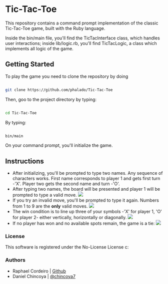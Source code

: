 
# Tic-Tac-Toe

This repository contains a command prompt implementation of the classic Tic-Tac-Toe game, built with the Ruby language.

Inside the bin/main file, you'll find the TicTacInterface class, which handles user interactions; inside lib/logic.rb, you'll find TicTacLogic, a class which implements all logic of the game.

  

## Getting Started

To play the game you need to clone the repository by doing

```bash

git clone https://github.com/phalado/Tic-Tac-Toe

```

Then, goo to the project directory by typing:

```bash

cd Tic-Tac-Toe

```

By typing:

```bash

bin/main

```

On your command prompt, you'll initialize the game.

  

## Instructions

- After initializing, you'll be prompted to type two names. Any sequence of characters works. First name corresponds to player 1 and gets first turn -'X'. Player two gets the second name and turn -'O'.
- After typing two names, the board will be presented and player 1 will be prompted to type a valid move.
![](https://files.slack.com/files-pri/T47CT8XPG-FQTPU9T28/image.png)
- If you try an invalid move, you'll be prompted to type it again. Numbers from 1 to 9 are the **only** valid moves.
![](https://files.slack.com/files-pri/T47CT8XPG-FQGPP9D8T/image.png)
- The win condition is to line up three of your symbols -'X' for player 1, 'O' for player 2- either vertically, horizontally or diagonally.
![](https://files.slack.com/files-pri/T47CT8XPG-FQFEF350S/image.png)
- If no player has won and no available spots remain, the game is a tie:
![](https://files.slack.com/files-pri/T47CT8XPG-FQWE9TMU6/image.png)

### License
This software is registered under the No-License License c:

### Authors

- Raphael Cordeiro	| [Github](https://github.com/phalado/)
- Daniel Chincoya	| [@chincoya7](https://twitter.com/chincoya7)